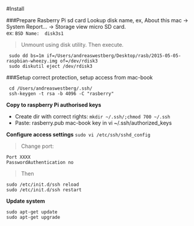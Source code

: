 #Install

###Prepare Rasberry Pi sd card
Lookup disk name, ex, About this mac -> System Report... -> Storage view micro SD card.  
ex: `BSD Name:	disk3s1`

>Unmount using disk utility. Then execute.
```
 sudo dd bs=1m if=/Users/andreaswestberg/Desktop/rasb/2015-05-05-raspbian-wheezy.img of=/dev/rdisk3
 sudo diskutil eject /dev/rdisk3
```

###Setup correct protection, setup access from mac-book
``` 
 cd /Users/andreaswestberg/.ssh/
 ssh-keygen -t rsa -b 4096 -C "rasberry"
 ```

**Copy to raspberry Pi authorised keys**
* Create dir with correct rights:  `mkdir ~/.ssh/;chmod 700 ~/.ssh`
* Paste: rasberry.pub mac-book key in vi ~/.ssh/authorized_keys  

**Configure access settings**
 `sudo vi /etc/ssh/sshd_config`
 >Change port: 
 ```
 Port XXXX
 PasswordAuthentication no
 ```
 >Then
 ```
 sudo /etc/init.d/ssh reload
 sudo /etc/init.d/ssh restart
 ```

**Update system**
```
sudo apt-get update
sudo apt-get upgrade
````



